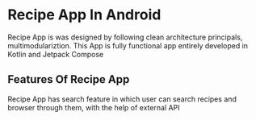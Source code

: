 <h1>Recipe App In Android</h1>

Recipe App is was designed by following clean architecture principals, multimodulariztion. 
This App is fully functional app entirely developed in Kotlin and Jetpack Compose


<h2>Features Of Recipe App</h2>
Recipe App has search feature in which user can search recipes and browser through them, with the help of external <bold link="https://www.fiverr.com/users/manish_mandhan/manage_gigs">API</bold>


